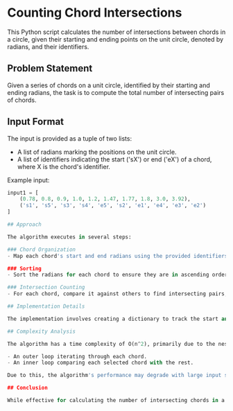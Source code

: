 # Counting Chord Intersections

This Python script calculates the number of intersections between chords in a circle, given their starting and ending points on the unit circle, denoted by radians, and their identifiers.

## Problem Statement

Given a series of chords on a unit circle, identified by their starting and ending radians, the task is to compute the total number of intersecting pairs of chords.

## Input Format

The input is provided as a tuple of two lists:
- A list of radians marking the positions on the unit circle.
- A list of identifiers indicating the start ('sX') or end ('eX') of a chord, where X is the chord's identifier.

Example input:
```python
input1 = [
    (0.78, 0.8, 0.9, 1.0, 1.2, 1.47, 1.77, 1.8, 3.0, 3.92),
    ('s1', 's5', 's3', 's4', 'e5', 's2', 'e1', 'e4', 'e3', 'e2')
]

## Approach

The algorithm executes in several steps:

### Chord Organization
- Map each chord's start and end radians using the provided identifiers.

### Sorting
- Sort the radians for each chord to ensure they are in ascending order.

### Intersection Counting
- For each chord, compare it against others to find intersecting pairs, incrementing the count accordingly.

## Implementation Details

The implementation involves creating a dictionary to track the start and end points of each chord, then iterating over each pair of chords to check for intersections. The intersection logic checks if one chord starts or ends within the span of another chord but does not lie entirely within it.

## Complexity Analysis

The algorithm has a time complexity of O(n^2), primarily due to the nested loop used to compare each chord against all others for potential intersections. This quadratic complexity arises from:

- An outer loop iterating through each chord.
- An inner loop comparing each selected chord with the rest.

Due to this, the algorithm's performance may degrade with large input sizes, making it less practical for scenarios with a high number of chords.

## Conclusion

While effective for calculating the number of intersecting chords in a circle, this implementation is best suited for smaller datasets due to its O(n^2) complexity. For larger datasets, alternative algorithms with better time complexity should be considered.
